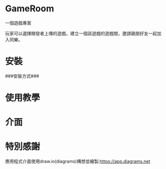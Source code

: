 # GameRoom
一個遊戲專案

玩家可以選擇開發者上傳的遊戲，建立一個該遊戲的遊戲間，邀請親朋好友一起加入同樂。

# 安裝
###安裝方式###

# 使用教學

# 介面

# 特別感謝
應用程式介面使用draw.io(diagrams)構想並繪製:https://app.diagrams.net
